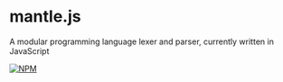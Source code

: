 # mantle.js
A modular programming language lexer and parser, currently written in JavaScript

[![NPM](https://nodei.co/npm/mantle.js.png)](https://nodei.co/npm/mantle.js/)
